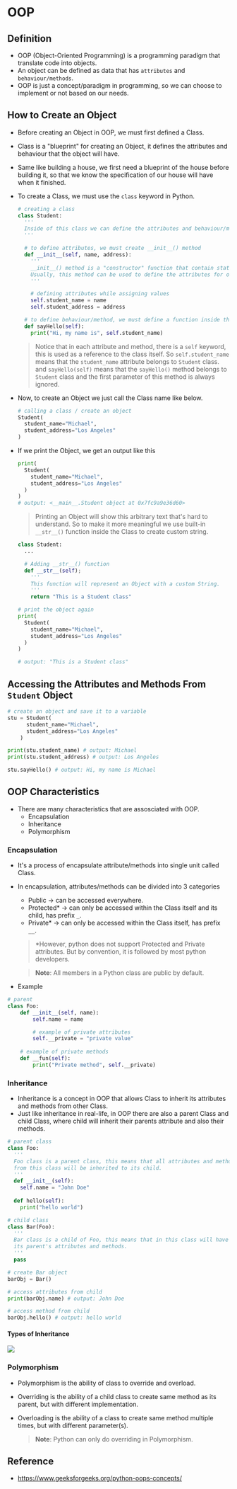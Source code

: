 # OOP

## Definition

- OOP (Object-Oriented Programming) is a programming paradigm that translate code into objects.
- An object can be defined as data that has `attributes` and `behaviour/methods`.
- OOP is just a concept/paradigm in programming, so we can choose to implement or not based on our needs.

## How to Create an Object

- Before creating an Object in OOP, we must first defined a Class.
- Class is a "blueprint" for creating an Object, it defines the attributes and behaviour that the object will have.
- Same like building a house, we first need a blueprint of the house before building it, so that we know the specification of our house will have when it finished.
- To create a Class, we must use the `class` keyword in Python.

  ```py
  # creating a class
  class Student:
    '''
    Inside of this class we can define the attributes and behaviour/methods.
    '''

    # to define attributes, we must create __init__() method
    def __init__(self, name, address):
      '''
      __init__() method is a "constructor" function that contain statements that are executed when creating an Object.
      Usually, this method can be used to define the attributes for our Object.
      '''

      # defining attributes while assigning values
      self.student_name = name    
      self.student_address = address

    # to define behaviour/method, we must define a function inside the class
    def sayHello(self):
      print("Hi, my name is", self.student_name)
  ```

  > Notice that in each attribute and method, there is a `self` keyword, this is used as a reference to the class itself.
  > So `self.student_name` means that the `student_name` attribute belongs to `Student` class.
  > and `sayHello(self)` means that the `sayHello()` method belongs to `Student` class and the first parameter of this method is always ignored.
- Now, to create an Object we just call the Class name like below.

  ```py
  # calling a class / create an object
  Student(
    student_name="Michael", 
    student_address="Los Angeles"
  )
  ```

- If we print the Object, we get an output like this

  ```py
  print(
    Student(
      student_name="Michael", 
      student_address="Los Angeles"
    )
  )
  # output: <__main__.Student object at 0x7fc9a9e36d60>
  ```

  > Printing an Object will show this arbitrary text that's hard to understand. So to make it more meaningful we use built-in `__str__()` function inside the Class to create custom string.

  ```py
  class Student:
    ...

    # Adding __str__() function 
    def __str__(self);
      '''
      This function will represent an Object with a custom String.
      '''
      return "This is a Student class"

  # print the object again
  print(
    Student(
      student_name="Michael", 
      student_address="Los Angeles"
    )
  )

  # output: "This is a Student class"
  ```

## Accessing the Attributes and Methods From `Student` Object

```py
# create an object and save it to a variable
stu = Student(
      student_name="Michael", 
      student_address="Los Angeles"
    )

print(stu.student_name) # output: Michael
print(stu.student_address) # output: Los Angeles

stu.sayHello() # output: Hi, my name is Michael 
```

## OOP Characteristics

- There are many characteristics that are assosciated with OOP.
  - Encapsulation
  - Inheritance
  - Polymorphism

### Encapsulation

- It's a process of encapsulate attribute/methods into single unit called Class.
- In encapsulation, attributes/methods can be divided into 3 categories
  - Public -> can be accessed everywhere.
  - Protected* -> can only be accessed within the Class itself and its child, has prefix `_`.
  - Private* -> can only be accessed within the Class itself, has prefix `__`.
  > \*However, python does not support Protected and Private attributes. But by convention, it is followed by most python developers.

  > **Note**: All members in a Python class are public by default.

- Example

```py
# parent
class Foo:
    def __init__(self, name):
        self.name = name

        # example of private attributes
        self.__private = "private value"
    
    # example of private methods
    def __fun(self):
        print("Private method", self.__private)
```

### Inheritance

- Inheritance is a concept in OOP that allows Class to inherit its attributes and methods from other Class.
- Just like inheritance in real-life, in OOP there are also a parent Class and child Class, where child will inherit their parents attribute and also their methods.

```py
# parent class
class Foo:
  '''
  Foo class is a parent class, this means that all attributes and methods 
  from this class will be inherited to its child.
  '''
  def __init__(self):
    self.name = "John Doe"
  
  def hello(self):
    print("hello world")

# child class
class Bar(Foo):
  '''
  Bar class is a child of Foo, this means that in this class will have all of
  its parent's attributes and methods.
  '''
  pass

# create Bar object
barObj = Bar()

# access attributes from child
print(barObj.name) # output: John Doe

# access method from child
barObj.hello() # output: hello world
```

#### Types of Inheritance

![](https://miro.medium.com/v2/resize:fit:1089/0*utVulhXRC5VWsSq5.jpg)

### Polymorphism

- Polymorphism is the ability of class to override and overload.
- Overriding is the ability of a child class to create same method as its parent, but with different implementation.
- Overloading is the ability of a class to create same method multiple times, but with different parameter(s).

  > **Note**: Python can only do overriding in Polymorphism.

## Reference

- <https://www.geeksforgeeks.org/python-oops-concepts/>

